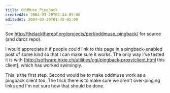 ```yaml
---
title: OddMuse_Pingback
createdAt: 2004-03-20T01:44-05:00
editedAt: 2004-03-20T01:45-05:00
---
```


See http://thelackthereof.org/projects/perl/oddmuse_pingback/ for source (and darcs repo).

I would appreciate it if people could link to this page in a pingback-enabled post of some kind so that I can make sure it works. The only way I've tested it is with [http://software.hixie.ch/utilities/cgi/pingback-proxy/client.html this client], which has worked swimingly.

This is the first step. Second would be to make oddmuse work as a pingback client too. The trick there is to make sure we aren't over-pinging links and I'm not sure how that should be done.

